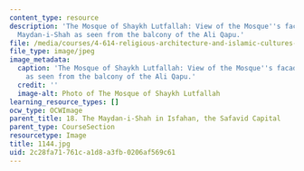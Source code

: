 ```yaml
---
content_type: resource
description: 'The Mosque of Shaykh Lutfallah: View of the Mosque''s facade on the
  Maydan-i-Shah as seen from the balcony of the Ali Qapu.'
file: /media/courses/4-614-religious-architecture-and-islamic-cultures-fall-2002/2c28fa71761ca1d8a3fb0206af569c61_1144.jpg
file_type: image/jpeg
image_metadata:
  caption: 'The Mosque of Shaykh Lutfallah: View of the Mosque''s facade on the Maydan-i-Shah
    as seen from the balcony of the Ali Qapu.'
  credit: ''
  image-alt: Photo of The Mosque of Shaykh Lutfallah
learning_resource_types: []
ocw_type: OCWImage
parent_title: 18. The Maydan-i-Shah in Isfahan, the Safavid Capital
parent_type: CourseSection
resourcetype: Image
title: 1144.jpg
uid: 2c28fa71-761c-a1d8-a3fb-0206af569c61
---
```

